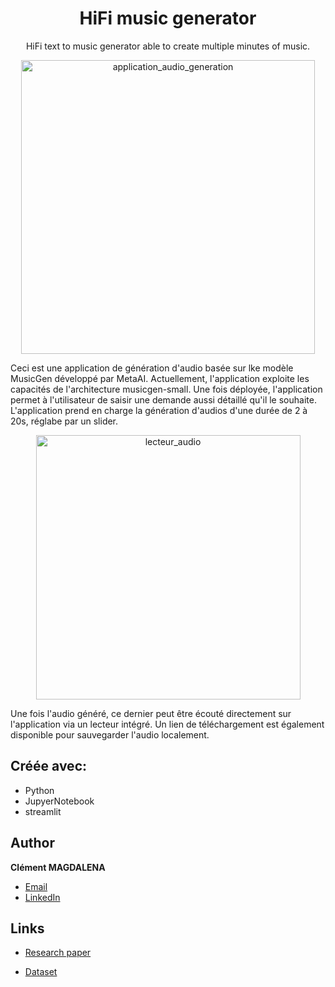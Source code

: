 <h1 align="center">HiFi music generator</h1>

<p align="center">HiFi text to music generator able to create multiple minutes of music.</p>


<p align="center"><img width="470" alt="application_audio_generation" src="https://github.com/Clemagda/HiFi-music-generator/assets/125815203/f2da8010-176c-48a1-aeed-5460c86d408b"></p>


Ceci est une application de génération d'audio basée sur lke modèle MusicGen développé par MetaAI.
Actuellement, l'application exploite les capacités de l'architecture musicgen-small.
Une fois déployée, l'application permet à l'utilisateur de saisir une demande aussi détaillé qu'il le souhaite. L'application prend en charge la génération d'audios d'une durée de 2 à 20s, réglabe par un slider. 
<p align="center"><img width="423" alt="lecteur_audio" src="https://github.com/Clemagda/HiFi-music-generator/assets/125815203/5b368e63-7908-46ce-8590-4f4a7a71bf70"></p>


Une fois l'audio généré, ce dernier peut être écouté directement sur l'application via un lecteur intégré. Un lien de téléchargement est également disponible pour sauvegarder l'audio localement. 

## Créée avec:

- Python
- JupyerNotebook
- streamlit


## Author

**Clément MAGDALENA**

- [Email](mailto:clmntmagdalena@gmail.com?subject=Hi "Hi!")
- [LinkedIn](www.linkedin.com/in/clement-magdalena)


## Links

- [Research paper](https://arxiv.org/pdf/2306.05284)

- [Dataset](https://www.kaggle.com/datasets/googleai/musiccaps)



